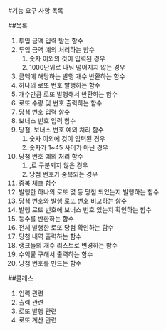 #기능 요구 사항 목록

##목록
1. 투입 금액 입력 받는 함수
2. 투입 금액 예외 처리하는 함수 
   1. 숫자 이외의 것이 입력된 경우
   2. 1000단위로 나눠 떨어지지 않는 경우
3. 금액에 해당하는 발행 개수 반환하는 함수
4. 하나의 로또 번호 발행하는 함수
5. 개수만큼 로또 발행해서 반환하는 함수
6. 로또 수량 및 번호 출력하는 함수
7. 당첨 번호 입력 함수
8. 보너스 번호 입력 함수
9. 당첨, 보너스 번호 예외 처리 함수
    1. 숫자 이외에 것이 입력된 경우
    2. 숫자가 1~45 사이가 아닌 경우
10. 당첨 번호 예외 처리 함수
    1. ,로 구분되지 않은 경우
    2. 당첨 번호가 중복되는 경우
11. 중복 체크 함수
12. 발행한 하나의 로또 몇 등 당첨 되었는지 발행하는 함수
13. 당첨 번호와 발행 로또 번호 비교하는 함수
14. 발행 로또 번호에 보너스 번호 있는지 확인하는 함수
15. 등수를 반환하는 함수
16. 전체 발행한 로또 당첨 확인하는 함수
17. 당첨 내역 출력하는 함수
18. 랭크들의 개수 리스트로 변경하는 함수
19. 수익률 구해서 출력하는 함수
20. 당첨 번호를 만드는 함수

##클래스 
1. 입력 관련
2. 출력 관련
3. 로또 발행 관련
4. 로또 계산 관련
